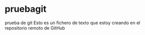 # pruebagit
prueba de git
Esto es un fichero de texto
que estoy creando en el repositorio
remoto de GitHub
